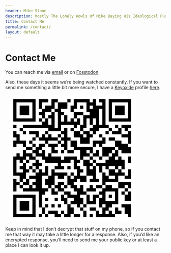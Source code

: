 ```yaml
---
header: Mike Stone
description: Mostly The Lonely Howls Of Mike Baying His Ideological Purity At The Moon
title: Contact Me
permalink: /contact/
layout: default
---
```


# Contact Me

You can reach me via [email](mailto:miz4mzt9@duck.com) or on [Fosstodon](https://fosstodon.org/@mike "Fosstodon").

Also, these days it seems we’re being watched constantly. If you want to send me something a little bit more secure, I have a [Keyoxide](https://keyoxide.org) profile [here](https://keyoxide.org/hkp/EBD0831C9202570E2E2483B68555A0ABA3F28D2A).

<img hspace="10" align="center" src="/assets/images/EncryptionQR.png">

Keep in mind that I don’t decrypt that stuff on my phone, so if you contact me that way it may take a little longer for a response. Also, if you’d like an encrypted response, you’ll need to send me your public key or at least a place I can look it up.
